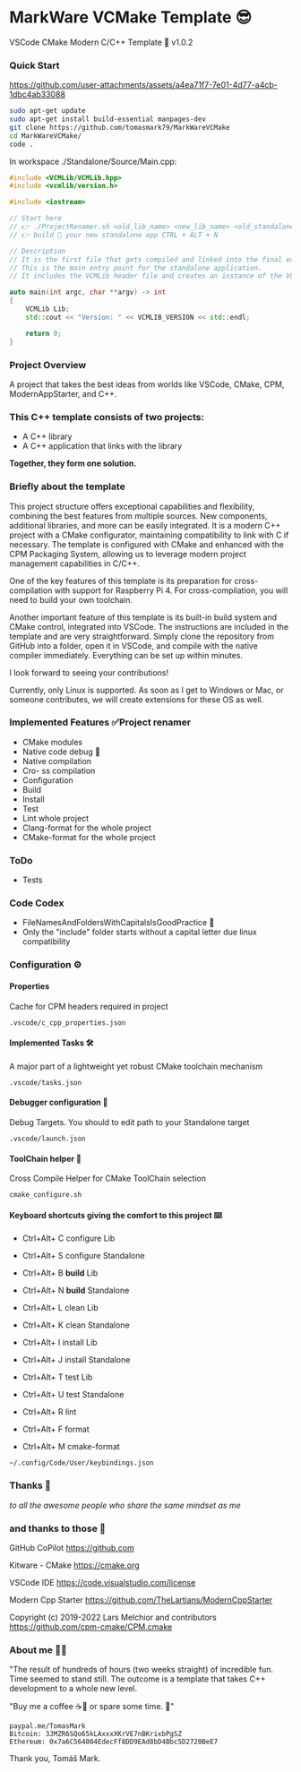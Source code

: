 # MarkWare VCMake Template 😎

VSCode CMake Modern C/C++ Template 🚀
v1.0.2

### Quick Start

https://github.com/user-attachments/assets/a4ea71f7-7e01-4d77-a4cb-1dbc4ab33088

```bash
sudo apt-get update
sudo apt-get install build-essential manpages-dev
git clone https://github.com/tomasmark79/MarkWareVCMake
cd MarkWareVCMake/
code .
```

In workspace ./Standalone/Source/Main.cpp:

```cpp
#include <VCMLib/VCMLib.hpp>
#include <vcmlib/version.h>

#include <iostream>

// Start here
// 👉 ./ProjectRenamer.sh <old_lib_name> <new_lib_name> <old_standalone_name> <new_standalone_name>
// 👉 build 🔨 your new standalone app CTRL + ALT + N

// Description
// It is the first file that gets compiled and linked into the final executable.
// This is the main entry point for the standalone application.
// It includes the VCMLib header file and creates an instance of the VCMLib class.

auto main(int argc, char **argv) -> int
{
    VCMLib Lib;
    std::cout << "Version: " << VCMLIB_VERSION << std::endl;

    return 0;
}
```

### Project Overview
A project that takes the best ideas from worlds like VSCode, CMake, CPM, ModernAppStarter, and C++.

### This C++ template consists of two projects:
- A C++ library
- A C++ application that links with the library
  
**Together, they form one solution.**

### Briefly about the template
This project structure offers exceptional capabilities and flexibility, combining the best features from multiple sources. New components, additional libraries, and more can be easily integrated. It is a modern C++ project with a CMake configurator, maintaining compatibility to link with C if necessary. The template is configured with CMake and enhanced with the CPM Packaging System, allowing us to leverage modern project management capabilities in C/C++.

One of the key features of this template is its preparation for cross-compilation with support for Raspberry Pi 4. For cross-compilation, you will need to build your own toolchain.

Another important feature of this template is its built-in build system and CMake control, integrated into VSCode. The instructions are included in the template and are very straightforward. Simply clone the repository from GitHub into a folder, open it in VSCode, and compile with the native compiler immediately. Everything can be set up within minutes.

I look forward to seeing your contributions!

Currently, only Linux is supported. As soon as I get to Windows or Mac, or someone contributes, we will create extensions for these OS as well.

### Implemented Features ✅Project renamer

- CMake modules
- Native code debug 🐞
- Native compilation
- Cro- ss compilation
- Configuration
- Build
- Install
- Test
- Lint whole project
- Clang-format for the whole project
- CMake-format for the whole project

### ToDo
- Tests

### Code Codex
- FileNamesAndFoldersWithCapitalsIsGoodPractice 🐫
- Only the "include" folder starts without a capital letter due linux compatibility
    
### Configuration ⚙️

#### Properties

Cache for CPM headers required in project

`.vscode/c_cpp_properties.json`

#### Implemented Tasks 🛠️

A major part of a lightweight yet robust CMake toolchain mechanism

`.vscode/tasks.json`

#### Debugger configuration 🐞

Debug Targets. You should to edit path to your Standalone target

`.vscode/launch.json`

#### ToolChain helper 🔧

Cross Compile Helper for CMake ToolChain selection

`cmake_configure.sh`

#### Keyboard shortcuts giving the comfort to this project ⌨️

- Ctrl+Alt+  C  configure Lib
- Ctrl+Alt+  S  configure Standalone

- Ctrl+Alt+  B  **build** Lib
- Ctrl+Alt+  N  **build** Standalone

- Ctrl+Alt+  L  clean Lib
- Ctrl+Alt+  K  clean Standalone

- Ctrl+Alt+  I  install Lib
- Ctrl+Alt+  J  install Standalone

- Ctrl+Alt+  T  test Lib
- Ctrl+Alt+  U  test Standalone

- Ctrl+Alt+  R  lint
- Ctrl+Alt+  F  format
- Ctrl+Alt+  M  cmake-format

`~/.config/Code/User/keybindings.json`

### Thanks 🙏

*to all the awesome people who share the same mindset as me*

### and thanks to those 🌟

GitHub CoPilot
https://github.com

Kitware - CMake
https://cmake.org

VSCode IDE
https://code.visualstudio.com/license

Modern Cpp Starter
https://github.com/TheLartians/ModernCppStarter

Copyright (c) 2019-2022 Lars Melchior and contributors
https://github.com/cpm-cmake/CPM.cmake

### About me 👨‍💻

"The result of hundreds of hours (two weeks straight) of incredible fun. Time seemed to stand still. The outcome is a template that takes C++ development to a whole new level.
    
"Buy me a coffee ☕🍵 or spare some time. 🙂"

```
paypal.me/TomasMark
Bitcoin: 3JMZR6SQo65kLAxxxXKrVE7nBKrixbPgSZ
Ethereum: 0x7a6C564004EdecFf8DD9EAd8bD4Bbc5D2720BeE7
```

Thank you, Tomáš Mark.
